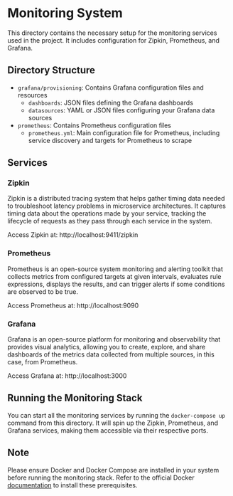# Monitoring System

This directory contains the necessary setup for the monitoring services used in the project. It includes configuration for Zipkin, Prometheus, and Grafana.

## Directory Structure

- `grafana/provisioning`: Contains Grafana configuration files and resources
    - `dashboards`: JSON files defining the Grafana dashboards
    - `datasources`: YAML or JSON files configuring your Grafana data sources
- `prometheus`: Contains Prometheus configuration files
    - `prometheus.yml`: Main configuration file for Prometheus, including service discovery and targets for Prometheus to scrape

## Services

### Zipkin

Zipkin is a distributed tracing system that helps gather timing data needed to troubleshoot latency problems in microservice architectures. It captures timing data about the operations made by your service, tracking the lifecycle of requests as they pass through each service in the system.

Access Zipkin at: http://localhost:9411/zipkin

### Prometheus

Prometheus is an open-source system monitoring and alerting toolkit that collects metrics from configured targets at given intervals, evaluates rule expressions, displays the results, and can trigger alerts if some conditions are observed to be true.

Access Prometheus at: http://localhost:9090

### Grafana

Grafana is an open-source platform for monitoring and observability that provides visual analytics, allowing you to create, explore, and share dashboards of the metrics data collected from multiple sources, in this case, from Prometheus.

Access Grafana at: http://localhost:3000

## Running the Monitoring Stack

You can start all the monitoring services by running the `docker-compose up` command from this directory. It will spin up the Zipkin, Prometheus, and Grafana services, making them accessible via their respective ports.

## Note

Please ensure Docker and Docker Compose are installed in your system before running the monitoring stack. Refer to the official Docker [documentation](https://docs.docker.com/get-docker/) to install these prerequisites.
